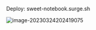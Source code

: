 Deploy: sweet-notebook.surge.sh



![image-20230324202419075](C:\Users\GT3_2\AppData\Roaming\Typora\typora-user-images\image-20230324202419075.png)

